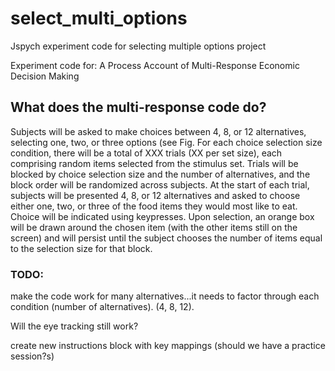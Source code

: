 # select_multi_options
Jspych experiment code for selecting multiple options project

Experiment code for: A Process Account of Multi-Response Economic Decision Making

## What does the multi-response code do?

Subjects will be asked to make choices between 4, 8, or 12 alternatives, selecting one, two, or three options (see Fig. For each choice selection size condition, there will be a total of XXX trials (XX per set size), each comprising random items selected from the stimulus set. Trials will be blocked by choice selection size and the number of alternatives, and the block order will be randomized across subjects. At the start of each trial, subjects will be presented 4, 8, or 12 alternatives and asked to choose either one, two, or three of the food items they would most like to eat. Choice will be indicated using keypresses. Upon selection, an orange box will be drawn around the chosen item (with the other items still on the screen) and will persist until the subject chooses the number of items equal to the selection size for that block.


### TODO:
make the code work for many alternatives...it needs to factor through each condition (number of alternatives). (4, 8, 12).

Will the eye tracking still work? 

create new instructions block with key mappings  (should we have a practice session?s)
